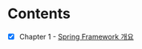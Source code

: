 # Contents
- [X]  Chapter 1 - [Spring Framework 개요](https://github.com/blackhoal/TIL/blob/master/JAVA/WEB/Spring/Chapter%201/Notes.md)

